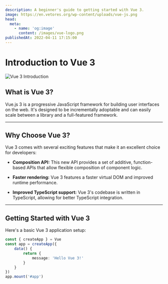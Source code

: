 ```yaml
---
description: A beginner's guide to getting started with Vue 3.
image: https://en.vetores.org/wp-content/uploads/vue-js.png
head:
  meta:
    - name: 'og:image'
      content: /images/vue-logo.png
publishedAt: 2022-04-11 17:15:00
---
```

# Introduction to Vue 3

![Vue 3 Introduction](https://en.vetores.org/wp-content/uploads/vue-js.png)

## What is Vue 3?

Vue.js 3 is a progressive JavaScript framework for building user interfaces on the web. It's designed to be incrementally adoptable and can easily scale between a library and a full-featured framework.

---

## Why Choose Vue 3?

Vue 3 comes with several exciting features that make it an excellent choice for developers:

* **Composition API:** This new API provides a set of additive, function-based APIs that allow flexible composition of component logic.

* **Faster rendering:** Vue 3 features a faster virtual DOM and improved runtime performance.

* **Improved TypeScript support:** Vue 3's codebase is written in TypeScript, allowing for better TypeScript integration.

---

## Getting Started with Vue 3

Here's a basic Vue 3 application setup:

```typescript
const { createApp } = Vue
const app = createApp({
    data() {
        return {
            message: 'Hello Vue 3!'
        }
    }
})
app.mount('#app')
```

